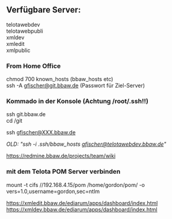 ## Verfügbare Server:          

telotawebdev    
telotawebpubli    
xmldev      
xmledit   
xmlpublic   

### From Home Office
chmod 700 known_hosts (bbaw_hosts etc)  
ssh -A gfischer@git.bbaw.de (Passwort für Ziel-Server)  

### Kommado in der Konsole (Achtung /root/.ssh!!)
ssh git.bbaw.de   
cd /git   

ssh gfischer@XXX.bbaw.de    

*OLD: "ssh -i .ssh/bbaw_hosts gfischer@telotawebdev.bbaw.de"*       

https://redmine.bbaw.de/projects/team/wiki    

### mit dem Telota POM Server verbinden   
mount -t cifs //192.168.4.15/pom /home/gordon/pom/ -o vers=1.0,username=gordon,sec=ntlm

 https://xmledit.bbaw.de/ediarum/apps/dashboard/index.html    
 https://xmldev.bbaw.de/ediarum/apps/dashboard/index.html   
